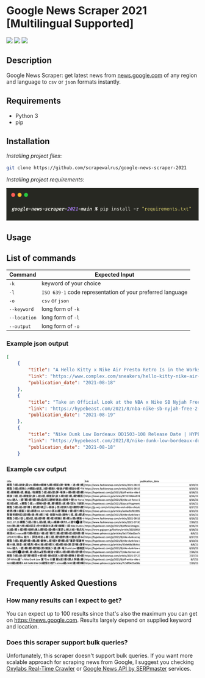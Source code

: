 # Google News Scraper 2021 [Multilingual Supported]

[<img src="https://img.shields.io/static/v1?label=&message=Python&color=blue" />](https://github.com/topics/python) [<img src="https://img.shields.io/static/v1?label=&message=Web Scraping&color=orange" />](https://github.com/topics/web-scraping) [<img src="https://img.shields.io/static/v1?label=&message=Google&color=green" />](https://github.com/topics/google)

## Description

Google News Scraper: get latest news from [news.google.com](https://news.google.com) of any region and language to `csv` or `json` formats instantly.

## Requirements

- Python 3
- pip

## Installation

_Installing project files_:

```bash
git clone https://github.com/scrapewalrus/google-news-scraper-2021
```
_Installing project requirements_:

![](project_screenshots/requirements.png)

## Usage







## List of commands

Command | Expected Input
------------ | -------------
 `-k`| keyword of your choice
 `-l` | `ISO 639-1` code representation of your preferred language
 `-o` | `csv` or `json`
 `--keyword` | long form of `-k`
 `--location` | long form of `-l`
 `--output` | long form of `-o`

### Example json output
```json
[
    {
        "title": "A Hello Kitty x Nike Air Presto Retro Is in the Works - Complex",
        "link": "https://www.complex.com/sneakers/hello-kitty-nike-air-presto-retro-release-date",
        "publication_date": "2021-08-18"
    },
    {
        "title": "Take an Official Look at the NBA x Nike SB Nyjah Free 2 \"Lakers\" - HYPEBEAST",
        "link": "https://hypebeast.com/2021/8/nba-nike-sb-nyjah-free-2-lakers-official-look-release-info-da3439-100",
        "publication_date": "2021-08-19"
    },
    {
        "title": "Nike Dunk Low Bordeaux DD1503-108 Release Date | HYPEBEAST - HYPEBEAST",
        "link": "https://hypebeast.com/2021/8/nike-dunk-low-bordeaux-dd1503-108-release-date",
        "publication_date": "2021-08-18"
    }
```


### Example csv output

![](project_screenshots/csv_example.png)


## Frequently Asked Questions

### How many results can I expect to get?
You can expect up to 100 results since that's also the maximum you can get on https://news.google.com.
Results largely depend on supplied keyword and location.

### Does this scraper support bulk queries?
Unfortunately, this scraper doesn't support bulk queries. If you want more scalable approach for scraping news from Google, I suggest you checking [Oxylabs Real-Time Crawler](https://oxylabs.io/products/real-time-crawler) or [Google News API by SERPmaster](https://serpmaster.com/products/google-news-api/) services.
